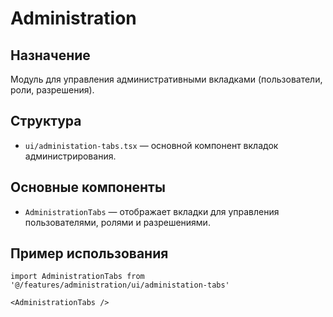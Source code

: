 # Administration

## Назначение
Модуль для управления административными вкладками (пользователи, роли, разрешения).

## Структура
- `ui/administation-tabs.tsx` — основной компонент вкладок администрирования.

## Основные компоненты
- `AdministrationTabs` — отображает вкладки для управления пользователями, ролями и разрешениями.

## Пример использования
```tsx
import AdministrationTabs from '@/features/administration/ui/administation-tabs'

<AdministrationTabs />
``` 